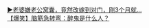   
[▶老婆嫌老公窝囊，竟然改嫁到对门，刚3个月就...](http://www.dianyue.me/archives/451/vj20yamqw1f28vz7/)  
[【爆笑】脑筋急转弯：醉鬼是什么人？](http://www.dianyue.me/archives/764/v932rjqfo5vbx39j/)